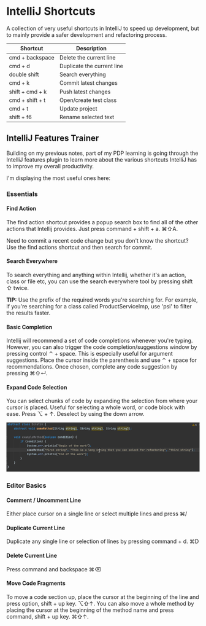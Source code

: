 # IntelliJ Shortcuts

A collection of very useful shortcuts in IntelliJ to speed up development, but to mainly provide a safer development
and refactoring process.

| Shortcut | Description |
| ------- | ----------- |
| cmd + backspace | Delete the current line |
| cmd + d | Duplicate the current line |
| double shift | Search everything |
| cmd + k | Commit latest changes |
| shift + cmd + k | Push latest changes |
| cmd + shift + t | Open/create test class |
| cmd + t | Update project |
| shift + f6 | Rename selected text |

## IntelliJ Features Trainer
Building on my previous notes, part of my PDP learning is going through the IntelliJ features plugin to learn more about
the various shortcuts IntelliJ has to improve my overall productivity.

I'm displaying the most useful ones here:

### Essentials

#### Find Action
The find action shortcut provides a popup search box to find all of the other actions that Intellij provides. 
Just press command + shift + a. ⌘⇧A.

Need to commit a recent code change but you don't know the shortcut? Use the find actions shortcut and 
then search for commit.

#### Search Everywhere
To search everything and anything within Intellij, whether it's an action, class or file etc, you can use the search everywhere 
tool by pressing shift ⇧ twice.

**TIP:** Use the prefix of the required words you're searching for. For example, if you're searching for a class called ProductServiceImp, 
use 'psi' to filter the results faster.

#### Basic Completion
Intellij will recommend a set of code completions whenever you're typing. However, you can also trigger the code completion/suggestions 
window by pressing control ⌃ + space. This is especially useful for argument suggestions. Place the cursor inside the parenthesis and use ⌃ + space for recommendations. 
Once chosen, complete any code suggestion by pressing ⌘⇧↵.

#### Expand Code Selection
You can select chunks of code by expanding the selection from where your cursor is placed. Useful for selecting a 
whole word, or code block with ease. Press ⌥ + ↑. Deselect by using the down arrow.

![Code Selection](https://raw.githubusercontent.com/BradNichol/Brain/8c05de9dd1642b2cdf3e12e5edb92e1ffe74ce93/media/img/codeselection.gif)

### Editor Basics

#### Comment / Uncomment Line
Either place cursor on a single line or select multiple lines and press ⌘/

#### Duplicate Current Line
Duplicate any single line or selection of lines by pressing command + d. ⌘D

#### Delete Current Line
Press command and backspace ⌘⌫

#### Move Code Fragments
To move a code section up, place the cursor at the beginning of the line and press option, shift + up key. ⌥⇧↑.
You can also move a whole method by placing the cursor at the beginning of the method name and press command, shift + up key. ⌘⇧↑.
